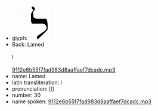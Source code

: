 - glyph: ![eefe09b077b1f2a11c5cd700f1e7ec02.png](56.png)
- Back: Lamed<br /><br />l<br /><br />[9112e6b55f7fad983d8aaffaef7dcadc.mp3](66.mp3)
- name: Lamed
- latin transliteration: l<br />
- pronunciation: [l]<br />
- number: 30<br />
- name spoken: [9112e6b55f7fad983d8aaffaef7dcadc.mp3](66.mp3)